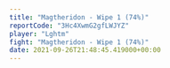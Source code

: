 ```yaml
---
title: "Magtheridon - Wipe 1 (74%)"
reportCode: "3Hc4XwmG2gfLWJYZ"
player: "Lghtm"
fight: "Magtheridon - Wipe 1 (74%)"
date: 2021-09-26T21:48:45.419000+00:00
---
```


